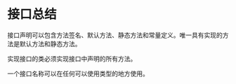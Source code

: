 # 接口总结

接口声明可以包含方法签名、默认方法、静态方法和常量定义。唯一具有实现的方法是默认方法和静态方法。

实现接口的类必须实现接口中声明的所有方法。

一个接口名称可以在任何可以使用类型的地方使用。
